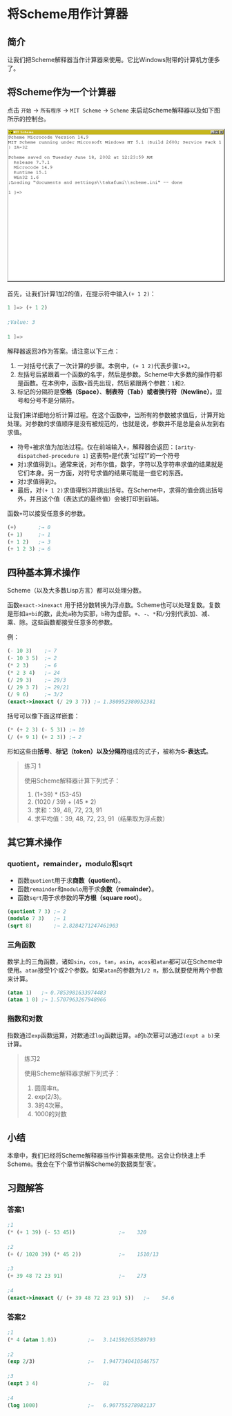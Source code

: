 # 将Scheme用作计算器

## 简介

让我们把Scheme解释器当作计算器来使用。它比Windows附带的计算机方便多了。  

## 将Scheme作为一个计算器

点击 `开始` → `所有程序` → `MIT Scheme` → `Scheme` 来启动Scheme解释器以及如下图所示的控制台。

![MIT-Scheme On Windows](figures/mit_scheme1.png)

首先，让我们计算1加2的值，在提示符中输入`(+ 1 2)`：

```scheme
1 ]=> (+ 1 2)

;Value: 3

1 ]=> 
```

解释器返回3作为答案。请注意以下三点：

1. 一对括号代表了一次计算的步骤。本例中，`(+ 1 2)`代表步骤`1+2`。
2. 左括号后紧跟着一个函数的名字，然后是参数。Scheme中大多数的操作符都是函数。在本例中，函数`+`首先出现，然后紧跟两个参数：`1`和`2`.
3. 标记的分隔符是**空格（Space）**、**制表符（Tab）**或者**换行符（Newline）**。逗号和分号不是分隔符。

让我们来详细地分析计算过程。在这个函数中，当所有的参数被求值后，计算开始处理。对参数的求值顺序是没有被规范的，也就是说，参数并不是总是会从左到右求值。

+ 符号`+`被求值为加法过程。仅在前端输入`+`，解释器会返回：`[arity-dispatched-procedure 1]`
这表明`+`是代表“过程1”的一个符号
+ 对`1`求值得到`1`。通常来说，对布尔值，数字，字符以及字符串求值的结果就是它们本身。另一方面，对符号求值的结果可能是一些它的东西。
+ 对`2`求值得到`2`。
+ 最后，对`(+ 1 2)`求值得到3并跳出括号。在Scheme中，求得的值会跳出括号外，并且这个值（表达式的最终值）会被打印到前端。

函数`+`可以接受任意多的参数。

```scheme
(+)       ;→ 0
(+ 1)     ;→ 1
(+ 1 2)   ;→ 3
(+ 1 2 3) ;→ 6
```

## 四种基本算术操作

Scheme（以及大多数Lisp方言）都可以处理分数。

函数`exact->inexact` 用于把分数转换为浮点数。Scheme也可以处理复数。复数是形如`a+bi`的数，此处`a`称为实部，`b`称为虚部。`+`、`-`、`*`和`/`分别代表加、减、乘、除。这些函数都接受任意多的参数。  

例：

```scheme
(- 10 3)    ;→ 7
(- 10 3 5)  ;→ 2
(* 2 3)     ;→ 6
(* 2 3 4)   ;→ 24
(/ 29 3)    ;→ 29/3
(/ 29 3 7)  ;→ 29/21
(/ 9 6)     ;→ 3/2
(exact->inexact (/ 29 3 7)) ;→ 1.380952380952381
```

括号可以像下面这样嵌套：

```scheme
(* (+ 2 3) (- 5 3)) ;→ 10
(/ (+ 9 1) (+ 2 3)) ;→ 2
```

形如这些由**括号**、**标记（token）**以及**分隔符**组成的式子，被称为**S-表达式**。

> 练习 1  
> 
> 使用Scheme解释器计算下列式子：
> 
> 1. (1+39) * (53-45)
> 2. (1020 / 39) + (45 * 2)
> 3. 求和：39, 48, 72, 23, 91
> 4. 求平均值：39, 48, 72, 23, 91（结果取为浮点数）

## 其它算术操作

### quotient，remainder，modulo和sqrt

+ 函数`quotient`用于求**商数（quotient）**。
+ 函数`remainder`和`modulo`用于求**余数（remainder）**。
+ 函数`sqrt`用于求参数的**平方根（square root）**。

```scheme
(quotient 7 3) ;→ 2
(modulo 7 3)   ;→ 1
(sqrt 8)       ;→ 2.8284271247461903
```

### 三角函数

数学上的三角函数，诸如`sin`，`cos`，`tan`，`asin`，`acos`和`atan`都可以在Scheme中使用。`atan`接受1个或2个参数。如果`atan`的参数为`1/2 π`，那么就要使用两个参数来计算。

```scheme
(atan 1)   ;→ 0.7853981633974483
(atan 1 0) ;→ 1.5707963267948966
```

### 指数和对数

指数通过`exp`函数运算，对数通过`log`函数运算。`a`的`b`次幂可以通过`(expt a b)`来计算。

> 练习2  
> 
> 使用Scheme解释器求解下列式子：
> 
> 1. 圆周率π。
> 2. exp(2/3)。
> 3. 3的4次幂。
> 4. 1000的对数

## 小结

本章中，我们已经将Scheme解释器当作计算器来使用。这会让你快速上手Scheme。我会在下个章节讲解Scheme的数据类型‘表’。

## 习题解答

### 答案1

```scheme
;1
(* (+ 1 39) (- 53 45))              ;⇒    320

;2
(+ (/ 1020 39) (* 45 2))            ;⇒    1510/13

;3
(+ 39 48 72 23 91)                  ;⇒    273

;4
(exact->inexact (/ (+ 39 48 72 23 91) 5))   ;⇒    54.6
```

### 答案2

```scheme
;1
(* 4 (atan 1.0))          ;⇒   3.141592653589793

;2
(exp 2/3)                 ;⇒   1.9477340410546757

;3
(expt 3 4)                ;⇒   81

;4
(log 1000)                ;⇒   6.907755278982137
```

